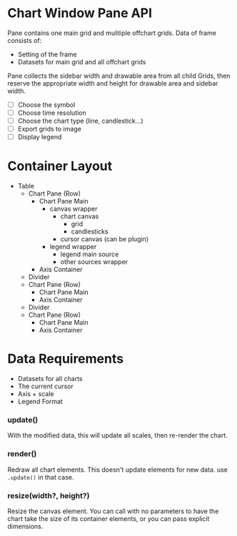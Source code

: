 # Chart Window Pane API
Pane contains one main grid and mulitiple offchart grids.
Data of frame consists of:
- Setting of the frame
- Datasets for main grid and all offchart grids

Pane collects the sidebar width and drawable area from all child Grids,
then reserve the appropriate width and height for drawable area and sidebar width.

- [ ] Choose the symbol
- [ ] Choose time resolution
- [ ] Choose the chart type (line, candlestick...)
- [ ] Export grids to image
- [ ] Display legend

# Container Layout
- Table
    - Chart Pane (Row)
        - Chart Pane Main
            - canvas wrapper
                - chart canvas
                    - grid
                    - candlesticks
                - cursor canvas (can be plugin)
            - legend wrapper
                - legend main source
                - other sources wrapper
        - Axis Container
    - Divider
    - Chart Pane (Row)
        - Chart Pane Main
        - Axis Container
    - Divider
    - Chart Pane (Row)
        - Chart Pane Main
        - Axis Container



# Data Requirements
- Datasets for all charts
- The current cursor
- Axis + scale
- Legend Format

### update()
With the modified data, this will update all scales, then re-render the chart.

### render()
Redraw all chart elements. This doesn't update elements for new data. use `.update()` in that case.

### resize(width?, height?)
Resize the canvas element.
You can call with no parameters to have the chart take the size of its container elements,
or you can pass explicit dimensions.